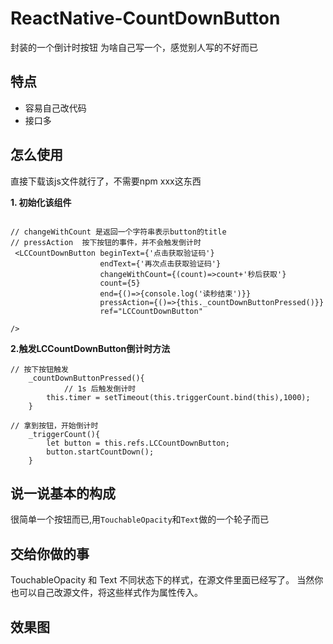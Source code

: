 # ReactNative-CountDownButton
封装的一个倒计时按钮
为啥自己写一个，感觉别人写的不好而已

## 特点
* 容易自己改代码
* 接口多


## 怎么使用
直接下载该js文件就行了，不需要npm xxx这东西

**1. 初始化该组件**

```

// changeWithCount 是返回一个字符串表示button的title
// pressAction  按下按钮的事件，并不会触发倒计时
 <LCCountDownButton beginText={'点击获取验证码'} 
                    endText={'再次点击获取验证码'}
                    changeWithCount={(count)=>count+'秒后获取'}
                    count={5}
                    end={()=>{console.log('读秒结束')}}
                    pressAction={()=>{this._countDownButtonPressed()}}
                    ref="LCCountDownButton"

/>

```

**2.触发LCCountDownButton倒计时方法**

```
// 按下按钮触发
    _countDownButtonPressed(){
    		// 1s 后触发倒计时
        this.timer = setTimeout(this.triggerCount.bind(this),1000);
    }

// 拿到按钮，开始倒计时
    _triggerCount(){
        let button = this.refs.LCCountDownButton;
        button.startCountDown();
    }

```

## 说一说基本的构成
很简单一个按钮而已,用`TouchableOpacity`和`Text`做的一个轮子而已

## 交给你做的事 
TouchableOpacity 和 Text 不同状态下的样式，在源文件里面已经写了。
当然你也可以自己改源文件，将这些样式作为属性传入。

## 效果图
